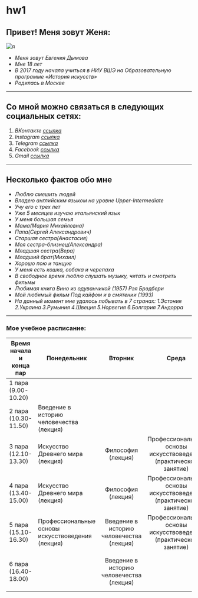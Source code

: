 # hw1

## Привет! Меня зовут Женя:
![я](https://pp.userapi.com/c841221/v841221275/3d7f4/eGG-K9xCOdY.jpg "это я")
- *Меня зовут Евгения Дымова* 
- *Мне 18 лет* 
- *В 2017 году начала учиться в НИУ ВШЭ на Образовательную программе «История искусств»* 
- *Родилась в Москве*
*** 
## Со мной можно связаться в следующих социальных сетях:
1. *ВКонтакте [ссылка](https://vk.com/id30865677)*
2. *Instagram [ссылка](https://www.instagram.com/jajajajajajajajajajajsjsjsks/)* 
3. *Telegram [ссылка](https://t.me/eugeniii)*
4. *Facebook [ссылка](https://www.facebook.com/zhenya.dymova)*
5. *Gmail [ссылка](jennydymova@gmail.com)*
***
## Несколько фактов обо мне 
+ *Люблю смешить людей*
+ *Владею английским языком на уровне Upper-Intermediate*
+ *Учу его с трех лет* 
+ *Уже 5 месяцев изучаю итальянский язык*
+ *У меня большая семья*
+ *Мама(Мария Михайловна)*
+ *Папа(Сергей Александрович)*
+ *Старшая сестра(Анастасия)*
+ *Моя сестра-близнец(Александра)*
+ *Младшая сестра(Вера)*
+ *Младший брат(Михаил)*
+ *Хорошо пою и танцую* 
+ *У меня есть кошка, собака и черепаха*
+ *В свободное время люблю слушать музыку, читать и смотреть фильмы*
+ *Любимая книга Вино из одуванчикой (1957) Рэя Брэдбери*
+ *Мой любимый фильм Под кайфом и в смятении (1993)* 
+ *На данный момент мне удалось побывать в 7 странах:*
*1.Эстония* 
*2.Украина* 
*3.Румыния* 
*4.Швеция*
*5.Норвегия*
*6.Болгария* 
*7.Андорра*
***
### Мое учебное расписание: 
|Время начала и конца пар | Понедельник | Вторник | Среда | Четверг | Пятница |
| ------------------------- | ----------- | :-------: | :-----: | :-------: | :-------: | 
| 1 пара (9.00-10.20) |
| 2 пара (10.30-11.50) | Введение в историю человечества (лекция) | | | | Искусство Древнего мира (лекция)
| 3 пара (12.10-13.30) | Искусство Древнего мира (лекция) | Философия (лекция) | Профессиональные основы искусствоведения (практическое занятие) | Английский язык (практическое занятие) | Искусство Древнего мира (лекция)
| 4 пара (13.40-15.00) | Искусство Древнего мира (лекция) | Философия (лекция) | Профессиональные основы искусствоведения (практическое занятие) | Английский язык (практическое занятие) |  
| 5 пара (15.10-16.30) | Профессиональные основы искусствоведения (лекция) | Введение в историю человечества (лекция) | Профессиональные основы искусствоведения (практическое занятие) |   
| 6 пара (16.40-18.00) | | Введение в историю человечества (лекция) | | Профессиональные основы искусствоведения (практическое занятие) | Цифровая грамотность (семинар) | 

